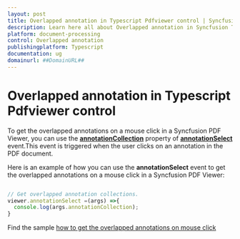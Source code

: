 ```yaml
---
layout: post
title: Overlapped annotation in Typescript Pdfviewer control | Syncfusion
description: Learn here all about Overlapped annotation in Syncfusion Typescript Pdfviewer control of Syncfusion Essential JS 2 and more.
platform: document-processing
control: Overlapped annotation
publishingplatform: Typescript
documentation: ug
domainurl: ##DomainURL##
---
```


# Overlapped annotation in Typescript Pdfviewer control

To get the overlapped annotations on a mouse click in a Syncfusion PDF Viewer, you can use the [**annotationCollection**](https://ej2.syncfusion.com/documentation/api/pdfviewer/#annotationcollection) property of [**annotationSelect**](https://ej2.syncfusion.com/documentation/api/pdfviewer/#annotationselect) event.This event is triggered when the user clicks on an annotation in the PDF document.

Here is an example of how you can use the **annotationSelect** event to get the overlapped annotations on a mouse click in a Syncfusion PDF Viewer:

```ts

// Get overlapped annotation collections.
viewer.annotationSelect =(args) =>{
  console.log(args.annotationCollection);
}

```

Find the sample [how to get the overlapped annotations on mouse click](https://stackblitz.com/edit/9jn6bk-kmzqr5?devtoolsheight=33&file=index.ts)